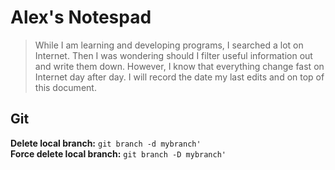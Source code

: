 # Alex's Notespad
>While I am learning and developing programs, I searched a lot on Internet. Then I was wondering should I filter useful information out and write them down. However, I know that everything change fast on Internet day after day. I will record the date my last edits and on top of this document.


## Git
**Delete local branch:** `git branch -d mybranch'` </br>
**Force delete local branch:** `git branch -D mybranch'`
